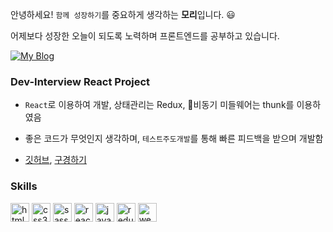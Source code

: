 안녕하세요! `함께 성장하기`를 중요하게 생각하는 **모리**입니다. 😃

어제보다 성장한 오늘이 되도록 노력하며 프론트엔드를 공부하고 있습니다.

[![My Blog](http://img.shields.io/badge/-My%20blog-black?style=flat-square&logo=github&link=https://kwonmory.github.io/)](https://blog.kwonmory.com/)

### Dev-Interview React Project

- `React`로 이용하여 개발, 상태관리는 Redux, 비동기 미들웨어는 thunk를 이용하였음
- 좋은 코드가 무엇인지 생각하며, `테스트주도개발`를 통해 빠른 피드백을 받으며 개발함

- [깃허브](https://github.com/CodeSoom/dev-interview-kwonmory), [구경하기](https://bit.ly/33oGLai)

### Skills

<p align="left">
  
<img src="https://devicons.github.io/devicon/devicon.git/icons/html5/html5-original-wordmark.svg" alt="html5" width="30" height="30"/>

<img src="https://devicons.github.io/devicon/devicon.git/icons/css3/css3-original-wordmark.svg" alt="css3" width="30" height="30"/>

<img src="https://devicons.github.io/devicon/devicon.git/icons/sass/sass-original.svg" alt="sass" width="30" height="30"/> 

<img src="https://devicons.github.io/devicon/devicon.git/icons/react/react-original-wordmark.svg" alt="react" width="30" height="30"/>

<img src="https://devicons.github.io/devicon/devicon.git/icons/javascript/javascript-original.svg" alt="javascript" width="30" height="30"/> 

<img src="https://devicons.github.io/devicon/devicon.git/icons/redux/redux-original.svg" alt="redux" width="30" height="30"/>

<img src="https://devicons.github.io/devicon/devicon.git/icons/webpack/webpack-original.svg" alt="webpack" width="30" height="30"/>

</p>

